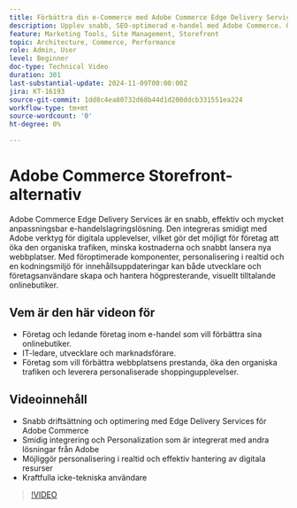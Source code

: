 ```yaml
---
title: Förbättra din e-Commerce med Adobe Commerce Edge Delivery Services
description: Upplev snabb, SEO-optimerad e-handel med Adobe Commerce. Öka trafiken, spara pengar och hantera enkelt din butik med Edge Delivery Services.
feature: Marketing Tools, Site Management, Storefront
topic: Architecture, Commerce, Performance
role: Admin, User
level: Beginner
doc-type: Technical Video
duration: 301
last-substantial-update: 2024-11-09T00:00:00Z
jira: KT-16193
source-git-commit: 1dd8c4ea80732d68b44d1d200ddcb331551ea224
workflow-type: tm+mt
source-wordcount: '0'
ht-degree: 0%

---
```



# Adobe Commerce Storefront-alternativ

Adobe Commerce Edge Delivery Services är en snabb, effektiv och mycket anpassningsbar e-handelslagringslösning.
Den integreras smidigt med Adobe verktyg för digitala upplevelser, vilket gör det möjligt för företag att öka den organiska trafiken, minska kostnaderna och snabbt lansera nya webbplatser. Med föroptimerade komponenter, personalisering i realtid och en kodningsmiljö för innehållsuppdateringar kan både utvecklare och företagsanvändare skapa och hantera högpresterande, visuellt tilltalande onlinebutiker.

## Vem är den här videon för

- Företag och ledande företag inom e-handel som vill förbättra sina onlinebutiker.
- IT-ledare, utvecklare och marknadsförare.
- Företag som vill förbättra webbplatsens prestanda, öka den organiska trafiken och leverera personaliserade shoppingupplevelser.

## Videoinnehåll

- Snabb driftsättning och optimering med Edge Delivery Services för Adobe Commerce
- Smidig integrering och Personalization som är integrerat med andra lösningar från Adobe
- Möjliggör personalisering i realtid och effektiv hantering av digitala resurser
- Kraftfulla icke-tekniska användare

>[!VIDEO](https://video.tv.adobe.com/v/3431725?learn=on)
